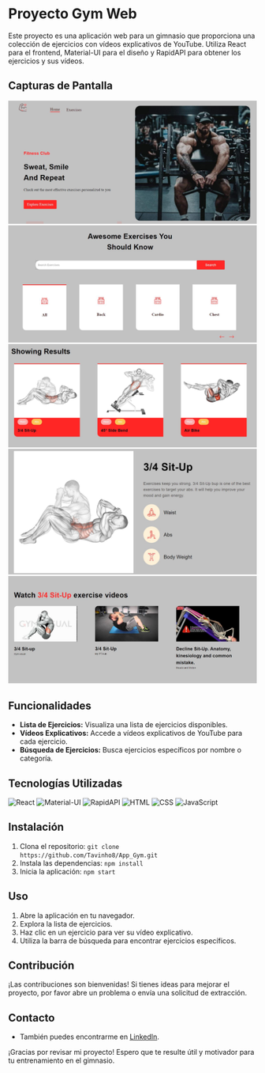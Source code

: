 # Proyecto Gym Web

Este proyecto es una aplicación web para un gimnasio que proporciona una colección de ejercicios con vídeos explicativos de YouTube. Utiliza React para el frontend, Material-UI para el diseño y RapidAPI para obtener los ejercicios y sus vídeos.

## Capturas de Pantalla

![Captura de Pantalla 1](https://github.com/Tavinho8/App_Gym/blob/main/img%20Project/gym1.JPG)
![Captura de Pantalla 2](https://github.com/Tavinho8/App_Gym/blob/main/img%20Project/gym2.JPG)
![Captura de Pantalla 3](https://github.com/Tavinho8/App_Gym/blob/main/img%20Project/gym3.JPG)
![Captura de Pantalla 4](https://github.com/Tavinho8/App_Gym/blob/main/img%20Project/gym4.JPG)
![Captura de Pantalla 5](https://github.com/Tavinho8/App_Gym/blob/main/img%20Project/gym5.JPG)


## Funcionalidades

- **Lista de Ejercicios:** Visualiza una lista de ejercicios disponibles.
- **Vídeos Explicativos:** Accede a vídeos explicativos de YouTube para cada ejercicio.
- **Búsqueda de Ejercicios:** Busca ejercicios específicos por nombre o categoría.

## Tecnologías Utilizadas

![React](https://img.shields.io/badge/React-blue?style=for-the-badge&logo=react&logoColor=white&labelColor=101010)
![Material-UI](https://img.shields.io/badge/Material--UI-blue?style=for-the-badge&logo=material-ui&logoColor=white&labelColor=101010)
![RapidAPI](https://img.shields.io/badge/RapidAPI-blue?style=for-the-badge&logo=rapidapi&logoColor=white&labelColor=101010)
![HTML](https://img.shields.io/badge/HTML-orange?style=for-the-badge&logo=html5&logoColor=white&labelColor=101010)
![CSS](https://img.shields.io/badge/CSS-blue?style=for-the-badge&logo=css3&logoColor=white&labelColor=101010)
![JavaScript](https://img.shields.io/badge/JavaScript-yellow?style=for-the-badge&logo=javascript&logoColor=white&labelColor=101010)

## Instalación

1. Clona el repositorio: `git clone https://github.com/Tavinho8/App_Gym.git`
2. Instala las dependencias: `npm install`
3. Inicia la aplicación: `npm start`

## Uso

1. Abre la aplicación en tu navegador.
2. Explora la lista de ejercicios.
3. Haz clic en un ejercicio para ver su vídeo explicativo.
4. Utiliza la barra de búsqueda para encontrar ejercicios específicos.

## Contribución

¡Las contribuciones son bienvenidas! Si tienes ideas para mejorar el proyecto, por favor abre un problema o envía una solicitud de extracción.

## Contacto

- También puedes encontrarme en [LinkedIn](https://www.linkedin.com/in/gustavo-baldizon-duarte-b39640268/).

¡Gracias por revisar mi proyecto! Espero que te resulte útil y motivador para tu entrenamiento en el gimnasio.

